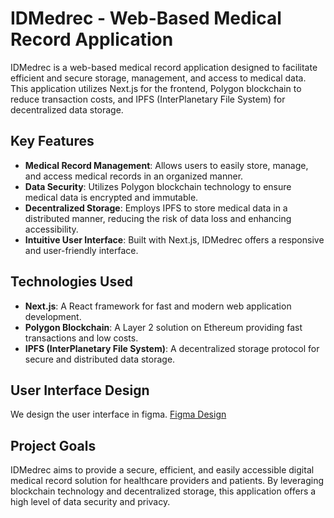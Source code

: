 # IDMedrec - Web-Based Medical Record Application

IDMedrec is a web-based medical record application designed to facilitate efficient and secure storage, management, and access to medical data. This application utilizes Next.js for the frontend, Polygon blockchain to reduce transaction costs, and IPFS (InterPlanetary File System) for decentralized data storage.

## Key Features

- **Medical Record Management**: Allows users to easily store, manage, and access medical records in an organized manner.
- **Data Security**: Utilizes Polygon blockchain technology to ensure medical data is encrypted and immutable.
- **Decentralized Storage**: Employs IPFS to store medical data in a distributed manner, reducing the risk of data loss and enhancing accessibility.
- **Intuitive User Interface**: Built with Next.js, IDMedrec offers a responsive and user-friendly interface.

## Technologies Used

- **Next.js**: A React framework for fast and modern web application development.
- **Polygon Blockchain**: A Layer 2 solution on Ethereum providing fast transactions and low costs.
- **IPFS (InterPlanetary File System)**: A decentralized storage protocol for secure and distributed data storage.

## User Interface Design
We design the user interface in figma.
[Figma Design](https://www.figma.com/design/icmy7OWbYAyzdZFJkkVVVF/IDMedrec---Sistem-Rekam-Medis?node-id=0-1&t=ooN3r98ZSduCmzCX-1)

## Project Goals

IDMedrec aims to provide a secure, efficient, and easily accessible digital medical record solution for healthcare providers and patients. By leveraging blockchain technology and decentralized storage, this application offers a high level of data security and privacy.
